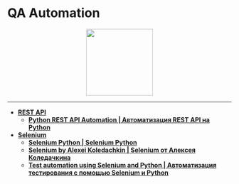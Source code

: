 # QA Automation

<div id="header" align="center">
  <img src="https://encrypted-tbn0.gstatic.com/images?q=tbn:ANd9GcTkGn9x-dWmqCgxntmVOzaZ_9xjDKDjUxp5yyP1SlQEMYVZ1q7C29tH5T_T8ODUJ7k1yK8&usqp=CAU" width="150"/>
</div>

---

- [**REST API**](https://github.com/vypiemzalyubov/qa-automation/tree/main/REST%20API)
  - [**Python REST API Automation | Автоматизация REST API на Python**](https://github.com/vypiemzalyubov/qa-automation/tree/main/REST%20API/Python%20REST%20API%20Automation)
- [**Selenium**](https://github.com/vypiemzalyubov/qa-automation/tree/main/Selenium)
  - [**Selenium Python | Selenium Python**](https://github.com/vypiemzalyubov/qa-automation/tree/main/Selenium/Selenium%20Python)
  - [**Selenium by Alexei Koledachkin | Selenium от Алексея Коледачкина**](https://github.com/vypiemzalyubov/qa-automation/tree/main/Selenium/Selenium%20by%20Alexei%20Koledachkin)
  - [**Test automation using Selenium and Python | Автоматизация тестирования с помощью Selenium и Python**](https://github.com/vypiemzalyubov/qa-automation/tree/main/Selenium/Test%20automation%20using%20Selenium%20and%20Python)
